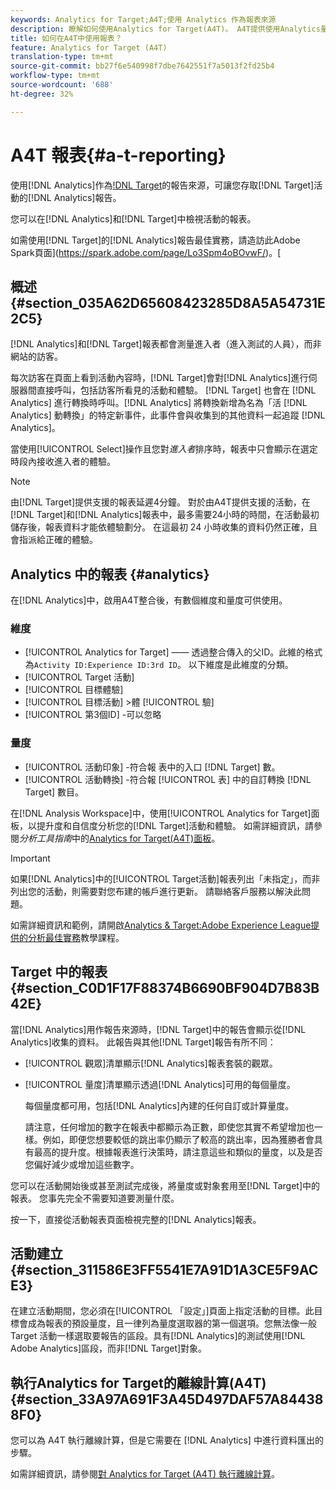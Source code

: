```yaml
---
keywords: Analytics for Target;A4T;使用 Analytics 作為報表來源
description: 瞭解如何使用Analytics for Target(A4T)。 A4T提供使用Analytics量度和觀眾區隔之Target活動的Analytics報表存取權。
title: 如何在A4T中使用報表？
feature: Analytics for Target (A4T)
translation-type: tm+mt
source-git-commit: bb27f6e540998f7dbe7642551f7a5013f2fd25b4
workflow-type: tm+mt
source-wordcount: '688'
ht-degree: 32%

---
```



# A4T 報表{#a-t-reporting}

使用[!DNL Analytics]作為[!DNL Target](A4T)的報告來源，可讓您存取[!DNL Target]活動的[!DNL Analytics]報告。

您可以在[!DNL Analytics]和[!DNL Target]中檢視活動的報表。

如需使用[!DNL Target]的[!DNL Analytics]報告最佳實務，請造訪此Adobe Spark頁面](https://spark.adobe.com/page/Lo3Spm4oBOvwF/)。[

## 概述 {#section_035A62D65608423285D8A5A54731E2C5}

[!DNL Analytics]和[!DNL Target]報表都會測量進入者（進入測試的人員），而非網站的訪客。

每次訪客在頁面上看到活動內容時，[!DNL Target]會對[!DNL Analytics]進行伺服器間直接呼叫，包括訪客所看見的活動和體驗。 [!DNL Target] 也會在 [!DNL Analytics] 進行轉換時呼叫。[!DNL Analytics] 將轉換新增為名為「活 [!DNL Analytics] 動轉換」的特定新事件，此事件會與收集到的其他資料一起追蹤 [!DNL Analytics]。

當使用[!UICONTROL Select]操作且您對&#x200B;*進入者*&#x200B;排序時，報表中只會顯示在選定時段內接收進入者的體驗。

>[!NOTE]
>
>由[!DNL Target]提供支援的報表延遲4分鐘。 對於由A4T提供支援的活動，在[!DNL Target]和[!DNL Analytics]報表中，最多需要24小時的時間，在活動最初儲存後，報表資料才能依體驗劃分。 在這最初 24 小時收集的資料仍然正確，且會指派給正確的體驗。

## Analytics 中的報表  {#analytics}

在[!DNL Analytics]中，啟用A4T整合後，有數個維度和量度可供使用。

### 維度

* [!UICONTROL Analytics for Target]  —— 透過整合傳入的父ID。此維的格式為`Activity ID:Experience ID:3rd ID`。 以下維度是此維度的分類。
* [!UICONTROL Target 活動]
* [!UICONTROL 目標體驗]
* [!UICONTROL 目標活動] >體 [!UICONTROL 驗]
* [!UICONTROL 第3個ID] -可以忽略

### 量度

* [!UICONTROL 活動印象] -符合報  表中的入口 [!DNL Target] 數。
* [!UICONTROL 活動轉換] -符合報 [!UICONTROL 表] 中的自訂轉換 [!DNL Target] 數目。

在[!DNL Analysis Workspace]中，使用[!UICONTROL  Analytics for Target]面板，以提升度和自信度分析您的[!DNL Target]活動和體驗。 如需詳細資訊，請參閱&#x200B;*分析工具指南*&#x200B;中的[Analytics for Target(A4T)面板](https://experienceleague.adobe.com/docs/analytics/analyze/analysis-workspace/panels/a4t-panel.html)。

>[!IMPORTANT]
>
>如果[!DNL Analytics]中的[!UICONTROL Target活動]報表列出「未指定」，而非列出您的活動，則需要對您布建的帳戶進行更新。 請聯絡客戶服務以解決此問題。

如需詳細資訊和範例，請開啟[Analytics &amp; Target:Adobe Experience League提供的分析最佳實務](https://spark.adobe.com/page/Lo3Spm4oBOvwF/)教學課程。

## Target 中的報表 {#section_C0D1F17F88374B6690BF904D7B83B42E}

當[!DNL Analytics]用作報告來源時，[!DNL Target]中的報告會顯示從[!DNL Analytics]收集的資料。 此報告與其他[!DNL Target]報告有所不同：

* [!UICONTROL 觀眾]清單顯示[!DNL Analytics]報表套裝的觀眾。
* [!UICONTROL 量度]清單顯示透過[!DNL Analytics]可用的每個量度。

   每個量度都可用，包括[!DNL Analytics]內建的任何自訂或計算量度。

   請注意，任何增加的數字在報表中都顯示為正數，即使您其實不希望增加也一樣。例如，即便您想要較低的跳出率仍顯示了較高的跳出率，因為獲勝者會具有最高的提升度。根據報表進行決策時，請注意這些和類似的量度，以及是否您偏好減少或增加這些數字。

您可以在活動開始後或甚至測試完成後，將量度或對象套用至[!DNL Target]中的報表。 您事先完全不需要知道要測量什麼。

按一下，直接從活動報表頁面檢視完整的[!DNL Analytics]報表。

## 活動建立 {#section_311586E3FF5541E7A91D1A3CE5F9ACE3}

在建立活動期間，您必須在[!UICONTROL 「設定」]頁面上指定活動的目標。此目標會成為報表的預設量度，且一律列為量度選取器的第一個選項。您無法像一般 Target 活動一樣選取要報告的區段。具有[!DNL Analytics]的測試使用[!DNL Adobe Analytics]區段，而非[!DNL Target]對象。

## 執行Analytics for Target的離線計算(A4T){#section_33A97A691F3A45D497DAF57A844388F0}

您可以為 A4T 執行離線計算，但是它需要在 [!DNL Analytics] 中進行資料匯出的步驟。

如需詳細資訊，請參閱[對 Analytics for Target (A4T) 執行離線計算](/help/c-reports/conversion-rate.md#concept_0D0002A1EBDF420E9C50E2A46F36629B)。
